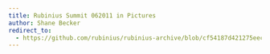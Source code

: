 ```yaml
---
title: Rubinius Summit 062011 in Pictures
author: Shane Becker
redirect_to:
  - https://github.com/rubinius/rubinius-archive/blob/cf54187d421275eec7d2db0abd5d4c059755b577/_posts/2011-07-01-rubinius-summit-in-pictures.markdown
---
```

